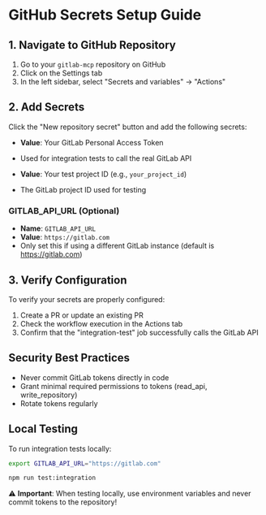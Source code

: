 # GitHub Secrets Setup Guide

## 1. Navigate to GitHub Repository

1. Go to your `gitlab-mcp` repository on GitHub
2. Click on the Settings tab
3. In the left sidebar, select "Secrets and variables" → "Actions"

## 2. Add Secrets

Click the "New repository secret" button and add the following secrets:


- **Value**: Your GitLab Personal Access Token
- Used for integration tests to call the real GitLab API


- **Value**: Your test project ID (e.g., `your_project_id`)
- The GitLab project ID used for testing

### GITLAB_API_URL (Optional)

- **Name**: `GITLAB_API_URL`
- **Value**: `https://gitlab.com`
- Only set this if using a different GitLab instance (default is https://gitlab.com)

## 3. Verify Configuration

To verify your secrets are properly configured:

1. Create a PR or update an existing PR
2. Check the workflow execution in the Actions tab
3. Confirm that the "integration-test" job successfully calls the GitLab API

## Security Best Practices

- Never commit GitLab tokens directly in code
- Grant minimal required permissions to tokens (read_api, write_repository)
- Rotate tokens regularly

## Local Testing

To run integration tests locally:

```bash
export GITLAB_API_URL="https://gitlab.com"

npm run test:integration
```

⚠️ **Important**: When testing locally, use environment variables and never commit tokens to the repository!
